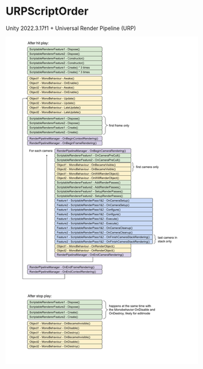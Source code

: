 # URPScriptOrder

Unity 2022.3.17f1 + Universal Render Pipeline (URP)

![Script order](URPScriptOrder_2022_3.png)
